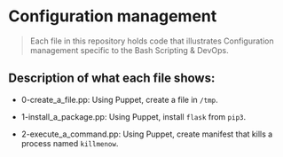 # Configuration management
> Each file in this repository holds code that illustrates Configuration management
> specific to the Bash Scripting & DevOps.

## Description of what each file shows:
* 0-create_a_file.pp: Using Puppet, create a file in `/tmp`.

* 1-install_a_package.pp: Using Puppet, install `flask` from `pip3`.

* 2-execute_a_command.pp: Using Puppet, create manifest that kills a process named `killmenow`.

